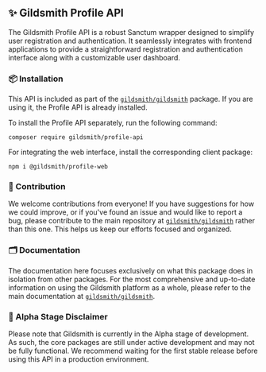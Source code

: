 ## ✨ Gildsmith Profile API

The Gildsmith Profile API is a robust Sanctum wrapper designed to simplify
user registration and authentication. It seamlessly integrates with frontend
applications to provide a straightforward registration and authentication
interface along with a customizable user dashboard.

### 📦 Installation

This API is included as part of the [`gildsmith/gildsmith`](https://github.com/gildsmith/gildsmith)
package. If you are using it, the Profile API is already installed.

To install the Profile API separately, run the following command:

```
composer require gildsmith/profile-api
```

For integrating the web interface, install the corresponding client package:

```
npm i @gildsmith/profile-web
```

### 🤝 Contribution

We welcome contributions from everyone! If you have suggestions for how we could
improve, or if you've found an issue and would like to report a bug, please contribute
to the main repository at [`gildsmith/gildsmith`](https://github.com/gildsmith/gildsmith)
rather than this one. This helps us keep our efforts focused and organized.

### 🗂️ Documentation

The documentation here focuses exclusively on what this package does in isolation
from other packages. For the most comprehensive and up-to-date information on using
the Gildsmith platform as a whole, please refer to the main documentation at
[`gildsmith/gildsmith`](https://github.com/gildsmith/gildsmith).

### 🧪 Alpha Stage Disclaimer

Please note that Gildsmith is currently in the Alpha stage of development.
As such, the core packages are still under active development and may not be
fully functional. We recommend waiting for the first stable release before
using this API in a production environment.
